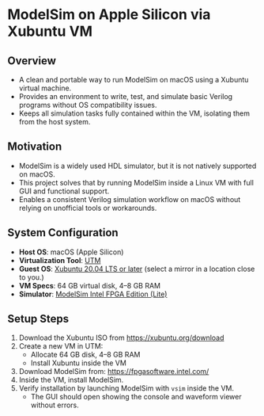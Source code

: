 # ModelSim on Apple Silicon via Xubuntu VM

## Overview
- A clean and portable way to run ModelSim on macOS using a Xubuntu virtual machine.  
- Provides an environment to write, test, and simulate basic Verilog programs without OS compatibility issues.  
- Keeps all simulation tasks fully contained within the VM, isolating them from the host system.

## Motivation
- ModelSim is a widely used HDL simulator, but it is not natively supported on macOS.  
- This project solves that by running ModelSim inside a Linux VM with full GUI and functional support.  
- Enables a consistent Verilog simulation workflow on macOS without relying on unofficial tools or workarounds.

## System Configuration
- **Host OS**: macOS (Apple Silicon)  
- **Virtualization Tool**: [UTM](https://mac.getutm.app/)  
- **Guest OS**: [Xubuntu 20.04 LTS or later](https://xubuntu.org/download) (select a mirror in a location close to you.)
- **VM Specs**: 64 GB virtual disk, 4–8 GB RAM  
- **Simulator**: [ModelSim Intel FPGA Edition (Lite)](https://fpgasoftware.intel.com/)


## Setup Steps
1. Download the Xubuntu ISO from https://xubuntu.org/download  
2. Create a new VM in UTM:
   - Allocate 64 GB disk, 4–8 GB RAM
   - Install Xubuntu inside the VM
3. Download ModelSim from: https://fpgasoftware.intel.com/
4. Inside the VM, install ModelSim.
5. Verify installation by launching ModelSim with `vsim` inside the VM.
   - The GUI should open showing the console and waveform viewer without errors.
